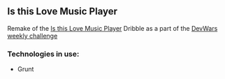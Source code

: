 ## Is this Love Music Player

Remake of the [Is this Love Music Player](https://dribbble.com/shots/2133799-Is-This-Love-Music-Player?list=shots&sort=popular&timeframe=now&offset=91) Dribble as a part of the [DevWars weekly challenge](http://codepen.io/Beaugust/pen/aOYRaW)

### Technologies in use:
* Grunt